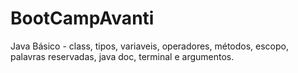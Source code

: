 # BootCampAvanti
Java Básico - class, tipos, variaveis, operadores, métodos, escopo, palavras reservadas, java doc, terminal e argumentos. 
